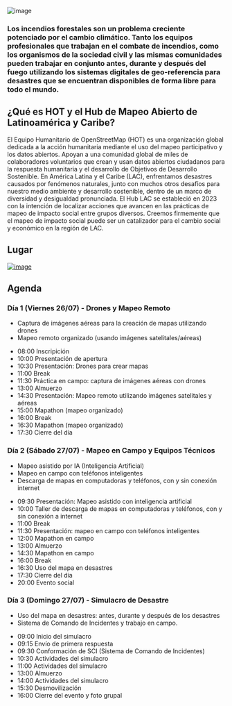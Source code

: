 ![image](https://emi420.github.io/geo-referencia-en-desastres/img/header.png)

### Los incendios forestales son un problema creciente potenciado por el cambio climático. Tanto los equipos profesionales que trabajan en el combate de incendios, como los organismos de la sociedad civil y las mismas comunidades pueden trabajar en conjunto antes, durante y después del fuego utilizando los sistemas digitales de geo-referencia para desastres que se encuentran disponibles de forma libre para todo el mundo.

## ¿Qué es HOT y el Hub de Mapeo Abierto de Latinoamérica y Caribe?

El Equipo Humanitario de OpenStreetMap (HOT) es una organización global dedicada a la acción humanitaria mediante el uso del mapeo participativo y los datos abiertos. Apoyan a una comunidad global de miles de colaboradores voluntarios que crean y usan datos abiertos ciudadanos para la respuesta humanitaria y el desarrollo de Objetivos de Desarrollo Sostenible.
En América Latina y el Caribe (LAC), enfrentamos desastres causados por fenómenos naturales, junto con muchos otros desafíos para nuestro medio ambiente y desarrollo sostenible, dentro de un marco de diversidad y desigualdad pronunciada.
El Hub LAC se estableció en 2023 con la intención de localizar acciones que avancen en las prácticas de mapeo de impacto social entre grupos diversos. Creemos firmemente que el mapeo de impacto social puede ser un catalizador para el cambio social y económico en la región de LAC.

## Lugar

[![image](https://emi420.github.io/geo-referencia-en-desastres/img/location.png)](https://www.openstreetmap.org/?mlat=-32.6935&mlon=-64.7173#map=16/-32.6935/-64.7173)
  
## Agenda

### Día 1 (Viernes 26/07) - Drones y Mapeo Remoto

* Captura de imágenes aéreas para la creación de mapas utilizando drones
* Mapeo remoto organizado (usando imágenes satelitales/aéreas)

- 08:00 Inscripición
- 10:00 Presentación de apertura
- 10:30 Presentación: Drones para crear mapas
- 11:00 Break
- 11:30 Práctica en campo: captura de imágenes aéreas con drones
- 13:00 Almuerzo
- 14:30 Presentación: Mapeo remoto utilizando imágenes satelitales y aéreas
- 15:00 Mapathon (mapeo organizado)
- 16:00 Break
- 16:30 Mapathon (mapeo organizado)
- 17:30 Cierre del día

### Día 2 (Sábado 27/07) - Mapeo en Campo y Equipos Técnicos

* Mapeo asistido por IA (Inteligencia Artificial)
* Mapeo en campo con teléfonos inteligentes
* Descarga de mapas en computadoras y teléfonos, con y sin conexión internet

- 09:30 Presentación: Mapeo asistido con inteligencia artificial
- 10:00 Taller de descarga de mapas en computadoras y teléfonos, con y sin conexión a
internet
- 11:00 Break
- 11:30 Presentación: mapeo en campo con teléfonos inteligentes
- 12:00 Mapathon en campo
- 13:00 Almuerzo
- 14:30 Mapathon en campo
- 16:00 Break
- 16:30 Uso del mapa en desastres
- 17:30 Cierre del día
- 20:00 Evento social

### Día 3 (Domingo 27/07) - Simulacro de Desastre

* Uso del mapa en desastres: antes, durante y después de los desastres
* Sistema de Comando de Incidentes y trabajo en campo.

- 09:00 Inicio del simulacro
- 09:15 Envío de primera respuesta
- 09:30 Conformación de SCI (Sistema de Comando de Incidentes)
- 10:30 Actividades del simulacro
- 11:00 Actividades del simulacro
- 13:00 Almuerzo
- 14:00 Actividades del simulacro
- 15:30 Desmovilización
- 16:00 Cierre del evento y foto grupal

